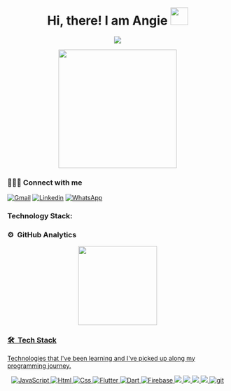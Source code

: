 <div align="center">
<h1> Hi, there! I am Angie    
<img src = "https://raw.githubusercontent.com/MartinHeinz/MartinHeinz/master/wave.gif" width = 40> 
</h1>

<p>
  <a href="https://github.com/jaypavasiya">
  <img src="https://readme-typing-svg.herokuapp.com?lines=Front+End+Developer;&center=true&width=500&height=50">
  </a>
</p>

<p>
<img src="https://media.giphy.com/media/QvpqTCiEcwtvx6wwJK/giphy.gif" width="270" height="270" frameBorder="0" class="giphy-embed" allowFullScreen></img></p>
</div>

### 👩🏻‍💻 Connect with me

[![Gmail](https://img.shields.io/badge/-Gmail-D14836?style=for-the-badge&logo=Gmail&logoColor=white&link=mailto:angiemariscalpomacaja@gmail.com)](mailto:angiemariscalpomacaja@gmail.com)
[![Linkedin](https://img.shields.io/badge/-LinkedIn-blue?style=for-the-badge&logo=Linkedin&logoColor=white&link=https://www.linkedin.com/in/angie-mariscal/)](https://www.linkedin.com/in/angie-mariscal/)
[![WhatsApp](https://img.shields.io/badge/-WhatsApp-25D366?style=for-the-badge&logo=WhatsApp&logoColor=white&link=https://api.whatsapp.com/send?phone=+51936834849)](https://api.whatsapp.com/send?phone=+51936834849)

### Technology Stack:
### ⚙️ &nbsp;GitHub Analytics
<p align="center">
  <a href="https://github.com/Angie-Mp">
    <img height="180em" src="https://github-readme-stats-eight-theta.vercel.app/api?username=Angie-Mp&show_icons=true&theme=algolia&include_all_commits=true&count_private=true"/>
</p>

### 🛠 &nbsp;Tech Stack
Technologies that I've been learning and I've picked up along my programming journey.
  <br>
  <p align='center'>
  <img alt="JavaScript" src="https://img.shields.io/badge/-JavaScript-F7DF1E?style=for-the-badge&logo=JavaScript&logoColor=black" />
   <img alt=Html src="https://img.shields.io/badge/-html5-%23E34F26.svg?style=for-the-badge&logo=html5&logoColor=white">
  <img alt=Css src="https://img.shields.io/badge/css3-%231572B6.svg?style=for-the-badge&logo=css3&logoColor=white">
  <img alt="Flutter" src="https://img.shields.io/badge/-Flutter-02569B?style=for-the-badge&logo=Flutter&logoColor=white" />
  <img alt="Dart" src="https://img.shields.io/badge/-Dart-0175C2?style=for-the-badge&logo=Dart&logoColor=white" />
 <img alt="Firebase" src="https://img.shields.io/badge/-Firebase-FFCA28?style=for-the-badge&logo=Firebase&logoColor=black" />
 <img src="https://img.shields.io/badge/Visual%20Studio%20Code-0078d7.svg?style=for-the-badge&logo=visual-studio-code&logoColor=white">
   <img src="https://img.shields.io/badge/figma-%23F24E1E.svg?style=for-the-badge&logo=figma&logoColor=white">
     <img src="https://img.shields.io/badge/NPM-%23000000.svg?style=for-the-badge&logo=npm&logoColor=white">
       <img src="https://img.shields.io/badge/react-%2320232a.svg?style=for-the-badge&logo=react&logoColor=%2361DAFB">
  <img alt="git" src="https://img.shields.io/badge/-Git-F05032?style=for-the-badge&logo=git&logoColor=white" />
</p>
<br>
